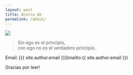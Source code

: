 ```yaml
---
layout: post
title: Acerca de
permalink: /about/
---
```


<img src="{{site.baseurl}}/images/acerca-de.jpg" class="round">

<blockquote>
<p>Sin ego es el principio,<br>
con ego no es el verdadero principio.</p>
</blockquote>

Email: [{{ site.author.email }}](mailto:{{ site.author.email }})

Gracias por leer!
